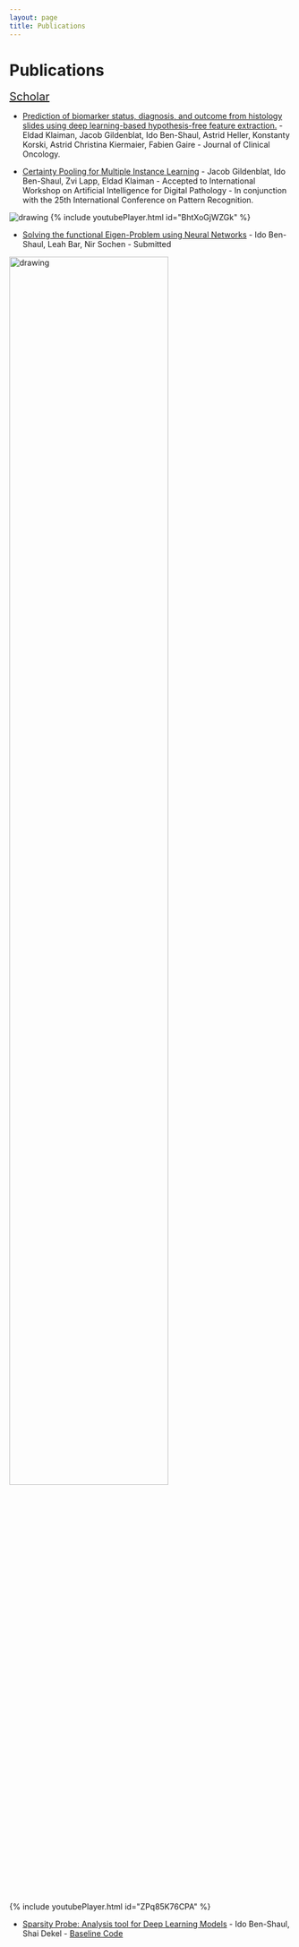 ```yaml
---
layout: page
title: Publications
---
```


# Publications
<a href="https://scholar.google.com/citations?user=ArjvABYAAAAJ&hl=en" style="font-size: 20px;">Scholar</a>

- [Prediction of biomarker status, diagnosis, and outcome from histology slides using deep learning-based hypothesis-free feature extraction.](https://ascopubs.org/doi/abs/10.1200/JCO.2019.37.15_suppl.3140)  - Eldad Klaiman, Jacob Gildenblat, Ido Ben-Shaul, Astrid Heller, Konstanty Korski, Astrid Christina Kiermaier, Fabien Gaire -  Journal of Clinical Oncology.

- [Certainty Pooling for Multiple Instance Learning](https://link.springer.com/chapter/10.1007%2F978-3-030-68763-2_11)  - Jacob Gildenblat, Ido Ben-Shaul, Zvi Lapp, Eldad Klaiman - Accepted to International Workshop on Artificial Intelligence for Digital Pathology - In conjunction with the 25th  International Conference on Pattern Recognition.

<!-- ![Ido]({{ site.url }}/assets/certainty_pooling.png) -->
<img src="{{ '/assets/certainty_pooling.png' | prepend: site.baseurl }}" alt="drawing" style="width:75%%;" />
{% include youtubePlayer.html id="BhtXoGjWZGk" %}



- [Solving the functional Eigen-Problem using Neural Networks](https://arxiv.org/abs/2007.10205) - Ido Ben-Shaul, Leah Bar, Nir Sochen -  Submitted

<img src="{{ '/assets/eignpair_M_4.png' | prepend: site.baseurl }}" alt="drawing" style="width:75%;" />

{% include youtubePlayer.html id="ZPq85K76CPA" %}


- [Sparsity Probe: Analysis tool for Deep Learning Models](https://arxiv.org/abs/2105.06849) - Ido Ben-Shaul, Shai Dekel - [Baseline Code](https://github.com/idobenshaul10/SparsityProbe)